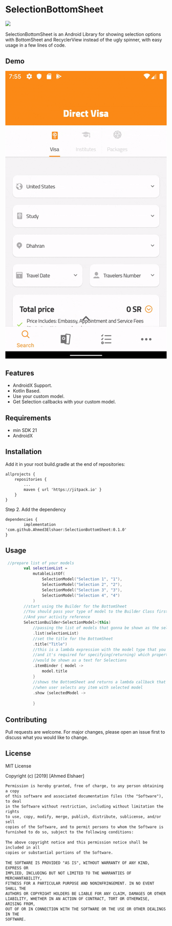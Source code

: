 # SelectionBottomSheet
[![](https://jitpack.io/v/Ahmed3Elshaer/SelectionBottomSheet.svg)](https://jitpack.io/#Ahmed3Elshaer/SelectionBottomSheet)

SelectionBottomSheet is an Android Library for showing selection options with BottomSheet and RecyclerView instead of the ugly spinner, with easy usage in a few lines of code.

## Demo
![gif](https://github.com/Ahmed3Elshaer/SelectionBottomSheet/blob/master/art/demo.gif)

## Features 
- AndroidX Support.
- Kotlin Based.
- Use your custom model.
- Get Selection callbacks with your custom model.

## Requirements
- min SDK 21
- AndroidX

## Installation

Add it in your root build.gradle at the end of repositories:

	allprojects {
		repositories {
			...
			maven { url 'https://jitpack.io' }
		}
	}
Step 2. Add the dependency

	dependencies {
	        implementation 'com.github.Ahmed3Elshaer:SelectionBottomSheet:0.1.0'
	}
## Usage

```kotlin 
 //prepare list of your models
        val selectionList =
            mutableListOf(
                SelectionModel("Selection 1", "1"),
                SelectionModel("Selection 2", "2"),
                SelectionModel("Selection 3", "3"),
                SelectionModel("Selection 4", "4")
            )
        //start using the Builder for the BottomSheet
        //You should pass your type of model to the Builder Class first
        //And your activity reference
        SelectionBuilder<SelectionModel>(this)
            //passing the list of models that gonna be shown as the selection list
            .list(selectionList)
            //set the title for the BottomSheet
            .title("Title")
            //this is a lambda expression with the model type that you passed for the Builder
            //and it's required for specifying(returning) which property of your model
            //would be shown as a text for Selections
            .itemBinder { model ->
                model.title
            }
            //shows the BottomSheet and returns a lambda callback that triggers
            //when user selects any item with selected model
            .show {selectedModel ->

            }
```

## Contributing
Pull requests are welcome. For major changes, please open an issue first to discuss what you would like to change.

## License
MIT License

Copyright (c) [2019] [Ahmed Elshaer]
```
Permission is hereby granted, free of charge, to any person obtaining a copy
of this software and associated documentation files (the "Software"), to deal
in the Software without restriction, including without limitation the rights
to use, copy, modify, merge, publish, distribute, sublicense, and/or sell
copies of the Software, and to permit persons to whom the Software is
furnished to do so, subject to the following conditions:

The above copyright notice and this permission notice shall be included in all
copies or substantial portions of the Software.

THE SOFTWARE IS PROVIDED "AS IS", WITHOUT WARRANTY OF ANY KIND, EXPRESS OR
IMPLIED, INCLUDING BUT NOT LIMITED TO THE WARRANTIES OF MERCHANTABILITY,
FITNESS FOR A PARTICULAR PURPOSE AND NONINFRINGEMENT. IN NO EVENT SHALL THE
AUTHORS OR COPYRIGHT HOLDERS BE LIABLE FOR ANY CLAIM, DAMAGES OR OTHER
LIABILITY, WHETHER IN AN ACTION OF CONTRACT, TORT OR OTHERWISE, ARISING FROM,
OUT OF OR IN CONNECTION WITH THE SOFTWARE OR THE USE OR OTHER DEALINGS IN THE
SOFTWARE.
```
